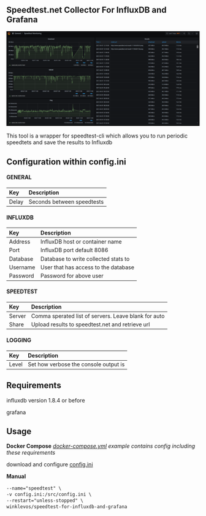 **Speedtest.net Collector For InfluxDB and Grafana**
------------------------------

![Screenshot](/dashboard-screenshot.PNG)

This tool is a wrapper for speedtest-cli which allows you to run periodic speedtets and save the results to Influxdb

## Configuration within config.ini

#### GENERAL
|Key            |Description                                                                                                         |
|:--------------|:-------------------------------------------------------------------------------------------------------------------|
|Delay          |Seconds between speedtests                                                                                          |
#### INFLUXDB
|Key            |Description                                                                                                         |
|:--------------|:-------------------------------------------------------------------------------------------------------------------|
|Address        |InfluxDB host or container name                                                                                     |
|Port           |InfluxDB port default 8086                                                                                          |
|Database       |Database to write collected stats to                                                                                |
|Username       |User that has access to the database                                                                                |
|Password       |Password for above user                                                                                             |
#### SPEEDTEST
|Key            |Description                                                                                                         |
|:--------------|:-------------------------------------------------------------------------------------------------------------------|
|Server         |Comma sperated list of servers.  Leave blank for auto                                                               |
|Share          |Upload results to speedtest.net and retrieve url                                                                    |
#### LOGGING
|Key            |Description                                                                                                         |
|:--------------|:-------------------------------------------------------------------------------------------------------------------|
|Level          |Set how verbose the console output is                                                           |


## Requirements

influxdb version 1.8.4 or before

grafana


## Usage 

**Docker Compose**
*[docker-compose.yml](/docker-compose.yml) example contains config including these requirements*

download and configure [config.ini](/config.ini) 


**Manual**
```docker run -d \
--name="speedtest" \
-v config.ini:/src/config.ini \
--restart="unless-stopped" \
winklevos/speedtest-for-influxdb-and-grafana
```

<!-- ## Direct Usage

Before the first use run pip3 install -r requirements.txt

Enter your desired information in config.ini 

Run influxspeedtest.py -->

<!-- **Custom Config File Name**

If you wish to use a config file by a different name set an ENV Variable called influxspeedtest.  The value you set will be the config file that's used. 
   -->

<!-- ***Requirements***

Python 3+

You will need the influxdb library installed to use this - [Found Here](https://github.com/influxdata/influxdb-python)
You will need the speedtest-cli library installed to use this - [Found Here](https://github.com/sivel/speedtest-cli) -->

<!-- ## Docker Setup

1. Install [Docker](https://www.docker.com/)

2. Make a directory to hold the config.ini file. Navigate to that directory and download the sample config.ini in this repo.
```bash
mkdir speedtest
curl -O https://raw.githubusercontent.com/barrycarey/Speedtest-for-InfluxDB-and-Grafana/master/config.ini speedtest/config.ini
cd speedtest
```

3. Modify the config file with your influxdb settings.
```bash
nano config.ini
```
Modify the 'Address =' line include the ip or hostname of your influxdb instance.
Example:
```bash
Address = 10.13.14.200
```

4. Run the container, pointing to the directory with the config file. This should now pull the image from Docker hub. You can do this by either running docker run or by using docker-compose.
 1. The docker run option.
```bash
docker run -d \
--name="speedtest" \
-v config.ini:/src/config.ini \
--restart="always" \
atribe/speedtest-for-influxdb-and-grafana
```
 2. The docker-compose option
 ```bash
 curl -O https://raw.githubusercontent.com/barrycarey/Speedtest-for-InfluxDB-and-Grafana/master/docker-compose.yml docker-compose.yml
 docker-compose up -d
 ``` -->
